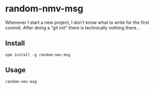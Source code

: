 # random-nmv-msg

Whenever I start a new project, I don't know what to write for the first commit. After doing a “git init” there is technically nothing there...

## Install

```npm
npm install -g random-nmv-msg
```

## Usage

```bash
random-nmv-msg
```